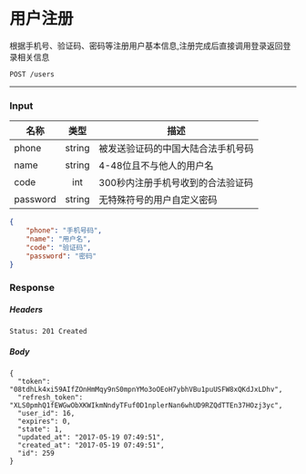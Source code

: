 # 用户注册

根据手机号、验证码、密码等注册用户基本信息,注册完成后直接调用登录返回登录相关信息

```
POST /users
```

-----------

### Input

| 名称  | 类型   | 描述 |
|-------|:------:|------|
| phone | string | 被发送验证码的中国大陆合法手机号码 |
| name  | string | 4-48位且不与他人的用户名 |
| code  | int    | 300秒内注册手机号收到的合法验证码 |
| password | string | 无特殊符号的用户自定义密码 |

```json
{
    "phone": "手机号码",
    "name": "用户名",
    "code": "验证码",
    "password": "密码"
}
```

### Response

##### Headers

```
Status: 201 Created
```

##### Body

```json5
{
  "token": "08tdhLk4xi59AIfZOnHmMqy9nS0mpnYMo3oOEoH7ybhVBu1puUSFW8xQKdJxLDhv",
  "refresh_token": "XLS0pmhQ1fEWGwObXKWIkmNndyTFuf0D1nplerNan6whUD9RZQdTTEn37HOzj3yc",
  "user_id": 16,
  "expires": 0,
  "state": 1,
  "updated_at": "2017-05-19 07:49:51",
  "created_at": "2017-05-19 07:49:51",
  "id": 259
}
```

